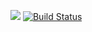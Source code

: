 <a href="https://codeclimate.com/github/FedirAnichkin/project-lvl1-s490/maintainability"><img src="https://api.codeclimate.com/v1/badges/0110915be1bcc8627286/maintainability" /></a>
[![Build Status](https://travis-ci.com/FedirAnichkin/project-lvl1-s490.svg?branch=master)](https://travis-ci.com/FedirAnichkin/project-lvl1-s490)
<script id="asciicast-uhilOcJZCZ41TON3CUqOXgpSp" src="https://asciinema.org/a/uhilOcJZCZ41TON3CUqOXgpSp.js" async></script>
